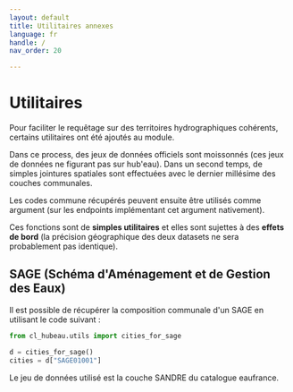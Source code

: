 ```yaml
---
layout: default
title: Utilitaires annexes
language: fr
handle: /
nav_order: 20

---
```


# Utilitaires

Pour faciliter le requêtage sur des territoires hydrographiques cohérents, certains
utilitaires ont été ajoutés au module.

Dans ce process, des jeux de données officiels sont moissonnés (ces jeux de données ne
figurant pas sur hub'eau). Dans un second temps, de simples jointures spatiales sont effectuées
avec le dernier millésime des couches communales.

Les codes commune récupérés peuvent ensuite être utilisés comme argument (sur les endpoints
implémentant cet argument nativement).

Ces fonctions sont de **simples utilitaires** et elles sont sujettes à des **effets de bord** 
(la précision géographique des deux datasets ne sera probablement pas identique).

## SAGE (Schéma d'Aménagement et de Gestion des Eaux)

Il est possible de récupérer la composition communale d'un SAGE en utilisant le code suivant :

```python
from cl_hubeau.utils import cities_for_sage

d = cities_for_sage()
cities = d["SAGE01001"]
```

Le jeu de données utilisé est la couche SANDRE du catalogue eaufrance.



